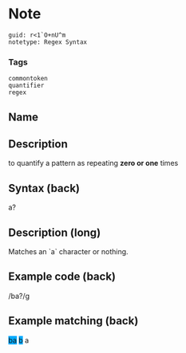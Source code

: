 # Note
```
guid: r<1`O+nU^m
notetype: Regex Syntax
```

### Tags
```
commontoken
quantifier
regex
```

## Name


## Description
to quantify a pattern as repeating <b>zero or one</b> times

## Syntax (back)
<div>
  <div>
    a?
  </div>
</div>

## Description (long)
<div>
  <div>
    <div>
      Matches an `a` character or nothing.
    </div>
  </div>
</div>

## Example code (back)
/ba?/g

## Example matching (back)
<div>
  <span style="background-color: rgb(0, 170, 255);">ba</span>
  <span style="background-color: rgb(0, 170, 255);">b</span> a
</div>
